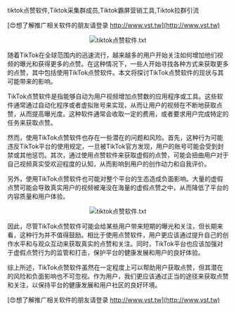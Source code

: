 tiktok点赞软件,Tiktok采集群成员,Tiktok霸屏营销工具,Tiktok拉群引流

[😍想了解推广相关软件的朋友请登录 http://www.vst.tw](http://www.vst.tw)

 <center><img src="https://vst.tw/MP4/tuiguang/png/6.png" alt="tiktok点赞软件.txt"></center>

随着TikTok在全球范围内的迅速流行，越来越多的用户开始关注如何增加他们视频的曝光和获得更多的点赞。在这种情况下，一些人开始寻找各种方式来获取更多的点赞，其中包括使用TikTok点赞软件。本文将探讨TikTok点赞软件的现状与其可能带来的影响。

TikTok点赞软件是指能够自动为用户视频增加点赞数的应用程序或工具。这些软件通常通过自动化程序或者虚拟账号来实现，从而让用户的视频在不断地获取点赞，从而提高曝光度。这种软件通常会收取一定的费用，或者要求用户完成特定的任务来获取点赞。

然而，使用TikTok点赞软件也存在一些潜在的问题和风险。首先，这种行为可能违反TikTok平台的使用规定，一旦被TikTok官方发现，用户的账号可能会受到封禁或其他惩罚。其次，通过使用点赞软件来获取虚假的点赞，可能会扭曲用户对于自己视频真实受欢迎程度的认知，从而影响到用户的创作动力和自我评价。

另外，使用TikTok点赞软件也可能对整个平台的生态造成负面影响。大量的虚假点赞可能会导致真实用户的视频被淹没在海量的虚假点赞之中，从而降低了平台的内容质量和用户体验。

 <center><img src="https://vst.tw/MP4/tuiguang/png/1.png" alt="tiktok点赞软件.txt"></center>

因此，尽管TikTok点赞软件可能会给某些用户带来短期的曝光和关注，但长期来看，这种行为并不值得鼓励。相比于使用点赞软件，用户更应该通过提升自己的创作水平和与观众互动来获取真实的点赞和关注。同时，TikTok平台也应该加强对于虚假点赞行为的监管和打击，保护平台的健康发展和用户的良好体验。

综上所述，TikTok点赞软件虽然在一定程度上可以帮助用户获取点赞，但其潜在的风险和负面影响也不可忽视。作为用户，我们更应该通过正当的途径来获取点赞和关注，以保持平台的健康发展和用户社区的良好环境。

[😍想了解推广相关软件的朋友请登录 http://www.vst.tw](http://www.vst.tw)



